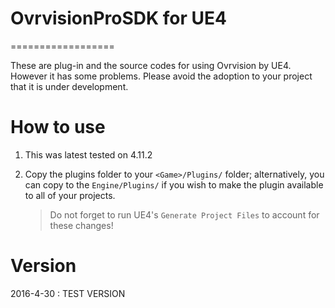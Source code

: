 # OvrvisionProSDK for UE4
==================

These are plug-in and the source codes for using Ovrvision by UE4.
However it has some problems. 
Please avoid the adoption to your project that it is under development.

How to use
==================

1. This was latest tested on 4.11.2

2. Copy the plugins folder to your `<Game>/Plugins/` folder; alternatively, you can copy to the `Engine/Plugins/` if you wish to make the plugin available to all of your projects.
   > Do not forget to run UE4's `Generate Project Files` to account for these changes!

Version
==================
2016-4-30 : TEST VERSION